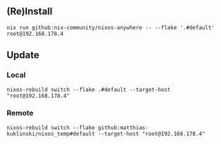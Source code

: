 ## (Re)Install
`nix run github:nix-community/nixos-anywhere -- --flake '.#default' root@192.168.178.4`

## Update
### Local
`nixos-rebuild switch --flake .#default --target-host "root@192.168.178.4"`

### Remote
`nixos-rebuild switch --flake github:matthias-kuklinski/nixos_temp#default --target-host "root@192.168.178.4"`
